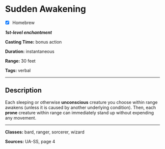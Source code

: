 # Sudden Awakening

- [x] Homebrew

***1st-level enchantment***

**Casting Time:** bonus action

**Duration:** instantaneous

**Range:** 30 feet

**Tags:** verbal

---

## Description
Each sleeping or otherwise **unconscious** creature you choose within range awakens (unless it is caused by another underlying condition).
Then, each **prone** creature within range can immediately stand up without expending any movement.

---

**Classes:** bard, ranger, sorcerer, wizard

**Sources:** UA-SS, page 4

<!-- QA Pass Needed! -->
